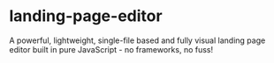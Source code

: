 # landing-page-editor
A powerful, lightweight, single-file based and fully visual landing page editor built in pure JavaScript - no frameworks, no fuss!
